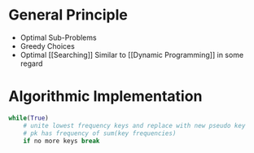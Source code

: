 # General Principle
- Optimal Sub-Problems
- Greedy Choices
- Optimal [[Searching]]
Similar to [[Dynamic Programming]] in some regard
# Algorithmic Implementation
``` python
while(True)
	# unite lowest frequency keys and replace with new pseudo key
	# pk has frequency of sum(key frequencies)
	if no more keys break

```